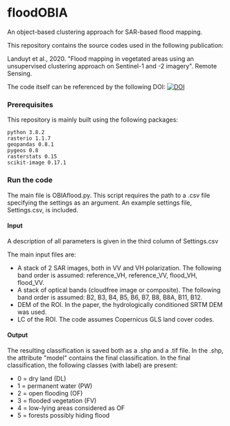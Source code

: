 # floodOBIA
An object-based clustering approach for SAR-based flood mapping.

This repository contains the source codes used in the following publication:

Landuyt et al., 2020. "Flood mapping in vegetated areas using an unsupervised clustering approach on Sentinel-1 and -2 imagery". Remote Sensing.

The code itself can be referenced by the following DOI: [![DOI](https://zenodo.org/badge/306652567.svg)](https://zenodo.org/badge/latestdoi/306652567)

### Prerequisites
This repository is mainly built using the following packages:
```
python 3.8.2
rasterio 1.1.7
geopandas 0.8.1
pygeos 0.8
rasterstats 0.15
scikit-image 0.17.1
```

### Run the code
The main file is OBIAflood.py. This script requires the path to a .csv file specifying the settings as an argument. 
An example settings file, Settings.csv, is included.

#### Input
A description of all parameters is given in the third column of Settings.csv

The main input files are:
- A stack of 2 SAR images, both in VV and VH polarization. The following band order is assumed: reference_VH, reference_VV, flood_VH, flood_VV.
- A stack of optical bands (cloudfree image or composite). The following band order is assumed: B2, B3, B4, B5, B6, B7, B8, B8A, B11, B12.
- DEM of the ROI. In the paper, the hydrologically conditioned SRTM DEM was used.
- LC of the ROI. The code assumes Copernicus GLS land cover codes.

#### Output
The resulting classification is saved both as a .shp and a .tif file. In the .shp, the attribute "model" contains the final classification. In the final classification, the following classes (with label) are present: 
- 0 = dry land (DL)
- 1 = permanent water (PW)
- 2 = open flooding (OF)
- 3 = flooded vegetation (FV)
- 4 = low-lying areas considered as OF
- 5 = forests possibly hiding flood
